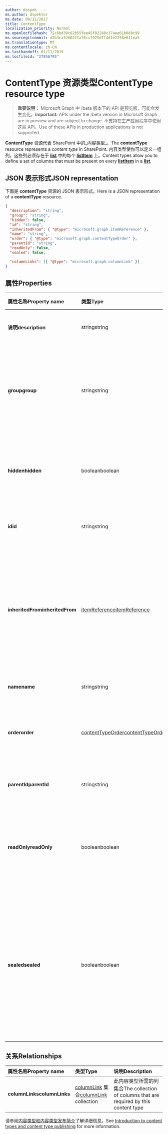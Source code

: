 ```yaml
---
author: daspek
ms.author: dspektor
ms.date: 09/12/2017
title: ContentType
localization_priority: Normal
ms.openlocfilehash: 75c6bd39c62b55fee45f82240c37aee61b080c99
ms.sourcegitcommit: d2b3ca32602ffa76cc7925d7f4d1e2258e611ea5
ms.translationtype: MT
ms.contentlocale: zh-CN
ms.lasthandoff: 01/11/2019
ms.locfileid: "27856795"
---
```

# <a name="contenttype-resource-type"></a><span data-ttu-id="ee286-102">ContentType 资源类型</span><span class="sxs-lookup"><span data-stu-id="ee286-102">ContentType resource type</span></span>

> <span data-ttu-id="ee286-103">**重要说明：** Microsoft Graph 中 /beta 版本下的 API 是预览版，可能会发生变化。</span><span class="sxs-lookup"><span data-stu-id="ee286-103">**Important:** APIs under the /beta version in Microsoft Graph are in preview and are subject to change.</span></span> <span data-ttu-id="ee286-104">不支持在生产应用程序中使用这些 API。</span><span class="sxs-lookup"><span data-stu-id="ee286-104">Use of these APIs in production applications is not supported.</span></span>

<span data-ttu-id="ee286-105">**ContentType** 资源代表 SharePoint 中的_内容类型_。</span><span class="sxs-lookup"><span data-stu-id="ee286-105">The **contentType** resource represents a _content type_ in SharePoint.</span></span>
<span data-ttu-id="ee286-106">内容类型使你可以定义一组列，这些列必须存在于 [**list**][list] 中的每个 [**listItem**][listItem] 上。</span><span class="sxs-lookup"><span data-stu-id="ee286-106">Content types allow you to define a set of columns that must be present on every [**listItem**][listItem] in a [**list**][list].</span></span>

[list]: list.md
[listItem]: listitem.md

## <a name="json-representation"></a><span data-ttu-id="ee286-107">JSON 表示形式</span><span class="sxs-lookup"><span data-stu-id="ee286-107">JSON representation</span></span>

<span data-ttu-id="ee286-108">下面是 **contentType** 资源的 JSON 表示形式。</span><span class="sxs-lookup"><span data-stu-id="ee286-108">Here is a JSON representation of a **contentType** resource.</span></span>
<!-- { "blockType": "resource", "@odata.type": "microsoft.graph.contentType" } -->

```json
{
  "description": "string",
  "group": "string",
  "hidden": false,
  "id": "string",
  "inheritedFrom": { "@type": "microsoft.graph.itemReference" },
  "name": "string",
  "order": { "@type": "microsoft.graph.contentTypeOrder" },
  "parentId": "string",
  "readOnly": false,
  "sealed": false,

  "columnLinks": [{ "@type": "microsoft.graph.columnLink" }]
}
```

## <a name="properties"></a><span data-ttu-id="ee286-109">属性</span><span class="sxs-lookup"><span data-stu-id="ee286-109">Properties</span></span>

| <span data-ttu-id="ee286-110">属性名称</span><span class="sxs-lookup"><span data-stu-id="ee286-110">Property name</span></span>     | <span data-ttu-id="ee286-111">类型</span><span class="sxs-lookup"><span data-stu-id="ee286-111">Type</span></span>                 | <span data-ttu-id="ee286-112">说明</span><span class="sxs-lookup"><span data-stu-id="ee286-112">Description</span></span>
|:------------------|:---------------------|:----------------------------------
| <span data-ttu-id="ee286-113">**说明**</span><span class="sxs-lookup"><span data-stu-id="ee286-113">**description**</span></span>   | <span data-ttu-id="ee286-114">string</span><span class="sxs-lookup"><span data-stu-id="ee286-114">string</span></span>               | <span data-ttu-id="ee286-115">项目的描述性文本。</span><span class="sxs-lookup"><span data-stu-id="ee286-115">The descriptive text for the item.</span></span>
| <span data-ttu-id="ee286-116">**group**</span><span class="sxs-lookup"><span data-stu-id="ee286-116">**group**</span></span>         | <span data-ttu-id="ee286-117">string</span><span class="sxs-lookup"><span data-stu-id="ee286-117">string</span></span>               | <span data-ttu-id="ee286-118">此内容类型所属的组的名称。</span><span class="sxs-lookup"><span data-stu-id="ee286-118">The name of the group this content type belongs to.</span></span> <span data-ttu-id="ee286-119">可以帮助组织相关的内容类型。</span><span class="sxs-lookup"><span data-stu-id="ee286-119">Helps organize related content types.</span></span>
| <span data-ttu-id="ee286-120">**hidden**</span><span class="sxs-lookup"><span data-stu-id="ee286-120">**hidden**</span></span>        | <span data-ttu-id="ee286-121">boolean</span><span class="sxs-lookup"><span data-stu-id="ee286-121">boolean</span></span>              | <span data-ttu-id="ee286-122">指示内容类型是否隐藏于此列表的“新建”菜单中。</span><span class="sxs-lookup"><span data-stu-id="ee286-122">Indicates whether the content type is hidden in the list's 'New' menu.</span></span>
| <span data-ttu-id="ee286-123">**id**</span><span class="sxs-lookup"><span data-stu-id="ee286-123">**id**</span></span>            | <span data-ttu-id="ee286-124">string</span><span class="sxs-lookup"><span data-stu-id="ee286-124">string</span></span>               | <span data-ttu-id="ee286-125">内容类型的唯一标识符。</span><span class="sxs-lookup"><span data-stu-id="ee286-125">The unique identifier of the content type.</span></span>
| <span data-ttu-id="ee286-126">**inheritedFrom**</span><span class="sxs-lookup"><span data-stu-id="ee286-126">**inheritedFrom**</span></span> | <span data-ttu-id="ee286-127">[itemReference][]</span><span class="sxs-lookup"><span data-stu-id="ee286-127">[itemReference][]</span></span>    | <span data-ttu-id="ee286-128">如果此内容类型继承自另一个作用域（如某个站点），则会提供对在其中定义内容类型的项的引用。</span><span class="sxs-lookup"><span data-stu-id="ee286-128">If this content type is inherited from another scope (like a site), provides a reference to the item where the content type is defined.</span></span>
| <span data-ttu-id="ee286-129">**name**</span><span class="sxs-lookup"><span data-stu-id="ee286-129">**name**</span></span>          | <span data-ttu-id="ee286-130">string</span><span class="sxs-lookup"><span data-stu-id="ee286-130">string</span></span>               | <span data-ttu-id="ee286-131">内容类型的名称。</span><span class="sxs-lookup"><span data-stu-id="ee286-131">The name of the content type.</span></span>
| <span data-ttu-id="ee286-132">**order**</span><span class="sxs-lookup"><span data-stu-id="ee286-132">**order**</span></span>         | <span data-ttu-id="ee286-133">[contentTypeOrder][]</span><span class="sxs-lookup"><span data-stu-id="ee286-133">[contentTypeOrder][]</span></span> | <span data-ttu-id="ee286-134">指定在选择 UI 中显示内容类型的顺序。</span><span class="sxs-lookup"><span data-stu-id="ee286-134">Specifies the order in which the content type appears in the selection UI.</span></span>
| <span data-ttu-id="ee286-135">**parentId**</span><span class="sxs-lookup"><span data-stu-id="ee286-135">**parentId**</span></span>      | <span data-ttu-id="ee286-136">string</span><span class="sxs-lookup"><span data-stu-id="ee286-136">string</span></span>               | <span data-ttu-id="ee286-137">内容类型的唯一标识符。</span><span class="sxs-lookup"><span data-stu-id="ee286-137">The unique identifier of the content type.</span></span>
| <span data-ttu-id="ee286-138">**readOnly**</span><span class="sxs-lookup"><span data-stu-id="ee286-138">**readOnly**</span></span>      | <span data-ttu-id="ee286-139">boolean</span><span class="sxs-lookup"><span data-stu-id="ee286-139">boolean</span></span>              | <span data-ttu-id="ee286-140">如果为 `true`，则不能修改内容类型，除非此值首次设置为 `false`。</span><span class="sxs-lookup"><span data-stu-id="ee286-140">If `true`, the content type cannot be modified unless this value is first set to `false`.</span></span>
| <span data-ttu-id="ee286-141">**sealed**</span><span class="sxs-lookup"><span data-stu-id="ee286-141">**sealed**</span></span>        | <span data-ttu-id="ee286-142">boolean</span><span class="sxs-lookup"><span data-stu-id="ee286-142">boolean</span></span>              | <span data-ttu-id="ee286-143">如果为 `true`，则不能由用户或通过下推操作修改内容类型。</span><span class="sxs-lookup"><span data-stu-id="ee286-143">If `true`, the content type cannot be modified by users or through push-down operations.</span></span> <span data-ttu-id="ee286-144">只有网站集管理员可以密封或解封内容类型。</span><span class="sxs-lookup"><span data-stu-id="ee286-144">Only site collection administrators can seal or unseal content types.</span></span>

## <a name="relationships"></a><span data-ttu-id="ee286-145">关系</span><span class="sxs-lookup"><span data-stu-id="ee286-145">Relationships</span></span>

| <span data-ttu-id="ee286-146">属性名称</span><span class="sxs-lookup"><span data-stu-id="ee286-146">Property name</span></span>   | <span data-ttu-id="ee286-147">类型</span><span class="sxs-lookup"><span data-stu-id="ee286-147">Type</span></span>                      | <span data-ttu-id="ee286-148">说明</span><span class="sxs-lookup"><span data-stu-id="ee286-148">Description</span></span>
|:----------------|:--------------------------|:-------------------------------
| <span data-ttu-id="ee286-149">**columnLinks**</span><span class="sxs-lookup"><span data-stu-id="ee286-149">**columnLinks**</span></span> | <span data-ttu-id="ee286-150">[columnLink][] 集合</span><span class="sxs-lookup"><span data-stu-id="ee286-150">[columnLink][] collection</span></span> | <span data-ttu-id="ee286-151">此内容类型所需的列集合</span><span class="sxs-lookup"><span data-stu-id="ee286-151">The collection of columns that are required by this content type</span></span>

<span data-ttu-id="ee286-152">请参阅[内容类型和内容类型发布简介][contentTypeIntro]了解详细信息。</span><span class="sxs-lookup"><span data-stu-id="ee286-152">See [Introduction to content types and content type publishing][contentTypeIntro] for more information.</span></span>

[columnLink]: columnlink.md
[contentTypeIntro]: https://support.office.com/en-us/article/Introduction-to-content-types-and-content-type-publishing-e1277a2e-a1e8-4473-9126-91a0647766e5
[itemReference]: itemreference.md
[contentTypeOrder]: contenttypeorder.md

<!-- {
  "type": "#page.annotation",
  "description": "",
  "keywords": "",
  "section": "documentation",
  "tocPath": "Resources/ContentType"
} -->
